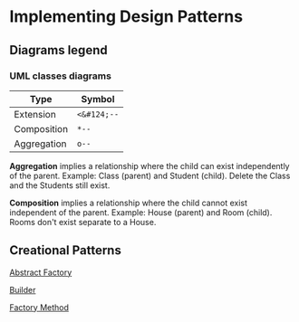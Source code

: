 # Implementing Design Patterns

## Diagrams legend

### UML classes diagrams

| Type        | 	Symbol      |
|-------------|--------------|
| Extension   | 	`<&#124;--` |
| Composition | 	`*--`       |
| Aggregation | 	`o--`       |

**Aggregation** implies a relationship where the child can exist independently of the parent. Example: Class (parent) and Student (child). Delete the Class and the Students still exist.

**Composition** implies a relationship where the child cannot exist independent of the parent. Example: House (parent) and Room (child). Rooms don't exist separate to a House.

## Creational Patterns

[Abstract Factory](src/abstract_factory/README.md)

[Builder](src/builder/README.md)

[Factory Method](src/factory_method/README.md)